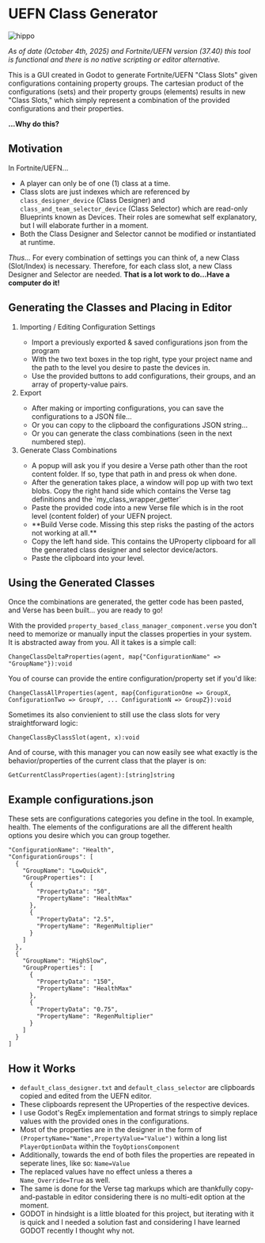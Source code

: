 # UEFN Class Generator
![hippo](Examples/demonstration.gif)

*As of date (October 4th, 2025) and Fortnite/UEFN version (37.40) this tool is functional and there is no native scripting or editor alternative.*

This is a GUI created in Godot to generate Fortnite/UEFN "Class Slots" given configurations containing property groups. The cartesian product of the configurations (sets) and their property groups (elements) results in new "Class Slots," which simply represent a combination of the provided configurations and their properties.

**...Why do this?**

## Motivation
In Fortnite/UEFN...
- A player can only be of one (1) class at a time.
- Class slots are just indexes which are referenced by  `class_designer_device` (Class Designer) and `class_and_team_selector_device` (Class Selector) which are read-only Blueprints known as Devices. Their roles are somewhat self explanatory, but I will elaborate further in a moment.
- Both the Class Designer and Selector cannot be modified or instantiated at runtime.

*Thus...*
For every combination of settings you can think of, a new Class (Slot/Index) is necessary. Therefore, for each class slot, a new Class Designer and Selector are needed.
__That is a lot work to do...Have a computer do it!__

## Generating the Classes and Placing in Editor
<ol>
<li>Importing / Editing Configuration Settings</li>
  <ul>
    <li>Import a previously exported & saved configurations json from the program</li>
    <li>With the two text boxes in the top right, type your project name and the path to the level you desire to paste the devices in.</li>
    <li>Use the provided buttons to add configurations, their groups, and an array of property-value pairs.</li>
  </ul>
<li>Export</li>
  <ul>
    <li>After making or importing configurations, you can save the configurations to a JSON file...</li>
    <li>Or you can copy to the clipboard the configurations JSON string...</li>
    <li>Or you can generate the class combinations (seen in the next numbered step).</li>
  </ul>
<li>Generate Class Combinations</li>
   <ul>
    <li>A popup will ask you if you desire a Verse path other than the root content folder. If so, type that path in and press ok when done.</li>
    <li>After the generation takes place, a window will pop up with two text blobs. Copy the right hand side which contains the Verse tag definitions and the `my_class_wrapper_getter`</li>
    <li>Paste the provided code into a new Verse file which is in the root level (content folder) of your UEFN project.</li>
    <li>**Build Verse code. Missing this step risks the pasting of the actors not working at all.**</li>
    <li>Copy the left hand side. This contains the UProperty clipboard for all the generated class designer and selector device/actors.</li>
    <li>Paste the clipboard into your level.</li>
  </ul>
</ol>

## Using the Generated Classes
Once the combinations are generated, the getter code has been pasted, and Verse has been built... you are ready to go!

With the provided `property_based_class_manager_component.verse` you don't need to memorize or manually input the classes properties in your system. It is abstracted away from you. All it takes is a simple call:

`ChangeClassDeltaProperties(agent, map{"ConfigurationName" => "GroupName"}):void`

You of course can provide the entire configuration/property set if you'd like:

`ChangeClassAllProperties(agent, map{ConfigurationOne => GroupX, ConfigurationTwo => GroupY, ... ConfigurationN => GroupZ}):void`

Sometimes its also convienient to still use the class slots for very straightforward logic:

`ChangeClassByClassSlot(agent, x):void`

And of course, with this manager you can now easily see what exactly is the behavior/properties of the current class that the player is on:

`GetCurrentClassProperties(agent):[string]string`

## Example configurations.json
These sets are configurations categories you define in the tool. In example, health. The elements of the configurations are all the different health options you desire which you can group together.
```
"ConfigurationName": "Health",
"ConfigurationGroups": [
  {
    "GroupName": "LowQuick",
    "GroupProperties": [
      {
        "PropertyData": "50",
        "PropertyName": "HealthMax"
      },
      {
        "PropertyData": "2.5",
        "PropertyName": "RegenMultiplier"
      }
    ]
  },
  {
    "GroupName": "HighSlow",
    "GroupProperties": [
      {
        "PropertyData": "150",
        "PropertyName": "HealthMax"
      },
      {
        "PropertyData": "0.75",
        "PropertyName": "RegenMultiplier"
      }
    ]
  }
]
```

## How it Works
- `default_class_designer.txt` and `default_class_selector` are clipboards copied and edited from the UEFN editor.
- These clipboards represent the UProperties of the respective devices.
- I use Godot's RegEx implementation and format strings to simply replace values with the provided ones in the configurations.
- Most of the properties are in the designer in the form of `(PropertyName="Name",PropertyValue="Value")` within a long list `PlayerOptionData` within the `ToyOptionsComponent`
- Additionally, towards the end of both files the properties are repeated in seperate lines, like so: `Name=Value`
- The replaced values have no effect unless a theres a `Name_Override=True` as well.
- The same is done for the Verse tag markups which are thankfully copy-and-pastable in editor considering there is no multi-edit option at the moment.
- GODOT in hindsight is a little bloated for this project, but iterating with it is quick and I needed a solution fast and considering I have learned GODOT recently I thought why not.
